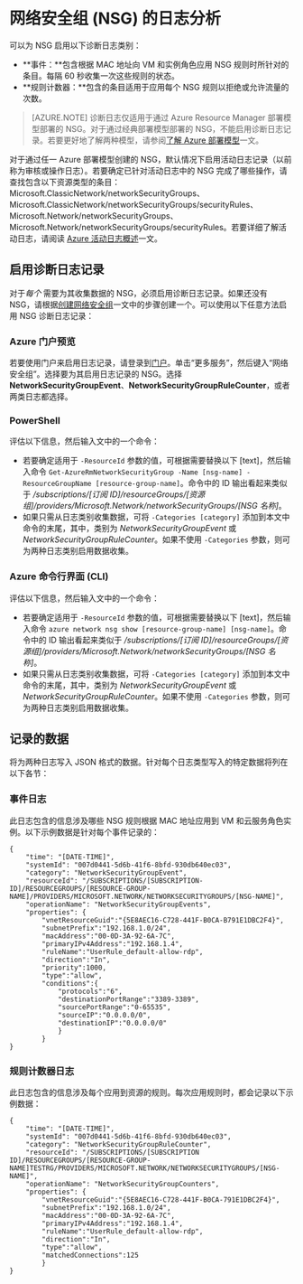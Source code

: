 <properties
    pageTitle="监视 NSG 的操作、事件和计数器 | Azure"
    description="了解如何为 NSG 启用计数器、事件和操作日志记录"
    services="virtual-network"
    documentationcenter="na"
    author="jimdial"
    manager="timlt"
    editor="tysonn"
    tags="azure-resource-manager" />
<tags
    ms.assetid="2e699078-043f-48bd-8aa8-b011a32d98ca"
    ms.service="virtual-network"
    ms.devlang="na"
    ms.topic="article"
    ms.tgt_pltfrm="na"
    ms.workload="infrastructure-services"
    ms.date="01/03/2017"
    wacn.date="02/10/2017"
    ms.author="jdial" />  


# 网络安全组 (NSG) 的日志分析

可以为 NSG 启用以下诊断日志类别：

* **事件：**包含根据 MAC 地址向 VM 和实例角色应用 NSG 规则时所针对的条目。每隔 60 秒收集一次这些规则的状态。
* **规则计数器：**包含的条目适用于应用每个 NSG 规则以拒绝或允许流量的次数。

> [AZURE.NOTE]
诊断日志仅适用于通过 Azure Resource Manager 部署模型部署的 NSG。对于通过经典部署模型部署的 NSG，不能启用诊断日志记录。若要更好地了解两种模型，请参阅[了解 Azure 部署模型](/documentation/articles/resource-manager-deployment-model/)一文。

对于通过任一 Azure 部署模型创建的 NSG，默认情况下启用活动日志记录（以前称为审核或操作日志）。若要确定已针对活动日志中的 NSG 完成了哪些操作，请查找包含以下资源类型的条目：Microsoft.ClassicNetwork/networkSecurityGroups、Microsoft.ClassicNetwork/networkSecurityGroups/securityRules、Microsoft.Network/networkSecurityGroups、Microsoft.Network/networkSecurityGroups/securityRules。若要详细了解活动日志，请阅读 [Azure 活动日志概述](/documentation/articles/monitoring-overview-activity-logs/)一文。

## 启用诊断日志记录

对于*每个* 需要为其收集数据的 NSG，必须启用诊断日志记录。如果还没有 NSG，请根据[创建网络安全组](/documentation/articles/virtual-networks-create-nsg-arm-pportal/)一文中的步骤创建一个。可以使用以下任意方法启用 NSG 诊断日志记录：

### Azure 门户预览

若要使用门户来启用日志记录，请登录到[门户](https://portal.azure.cn)。单击“更多服务”，然后键入“网络安全组”。选择要为其启用日志记录的 NSG。选择 **NetworkSecurityGroupEvent**、**NetworkSecurityGroupRuleCounter**，或者两类日志都选择。

### PowerShell

评估以下信息，然后输入文中的一个命令：

- 若要确定适用于 `-ResourceId` 参数的值，可根据需要替换以下 [text]，然后输入命令 `Get-AzureRmNetworkSecurityGroup -Name [nsg-name] -ResourceGroupName [resource-group-name]`。命令中的 ID 输出看起来类似于 */subscriptions/[订阅 ID]/resourceGroups/[资源组]/providers/Microsoft.Network/networkSecurityGroups/[NSG 名称]*。
- 如果只需从日志类别收集数据，可将 `-Categories [category]` 添加到本文中命令的末尾，其中，类别为 *NetworkSecurityGroupEvent* 或 *NetworkSecurityGroupRuleCounter*。如果不使用 `-Categories` 参数，则可为两种日志类别启用数据收集。

### Azure 命令行界面 (CLI)

评估以下信息，然后输入文中的一个命令：

- 若要确定适用于 `-ResourceId` 参数的值，可根据需要替换以下 [text]，然后输入命令 `azure network nsg show [resource-group-name] [nsg-name]`。命令中的 ID 输出看起来类似于 */subscriptions/[订阅 ID]/resourceGroups/[资源组]/providers/Microsoft.Network/networkSecurityGroups/[NSG 名称]*。
- 如果只需从日志类别收集数据，可将 `-Categories [category]` 添加到本文中命令的末尾，其中，类别为 *NetworkSecurityGroupEvent* 或 *NetworkSecurityGroupRuleCounter*。如果不使用 `-Categories` 参数，则可为两种日志类别启用数据收集。

## 记录的数据

将为两种日志写入 JSON 格式的数据。针对每个日志类型写入的特定数据将列在以下各节：

### 事件日志
此日志包含的信息涉及哪些 NSG 规则根据 MAC 地址应用到 VM 和云服务角色实例。以下示例数据是针对每个事件记录的：

    {
        "time": "[DATE-TIME]",
        "systemId": "007d0441-5d6b-41f6-8bfd-930db640ec03",
        "category": "NetworkSecurityGroupEvent",
        "resourceId": "/SUBSCRIPTIONS/[SUBSCRIPTION-ID]/RESOURCEGROUPS/[RESOURCE-GROUP-NAME]/PROVIDERS/MICROSOFT.NETWORK/NETWORKSECURITYGROUPS/[NSG-NAME]",
        "operationName": "NetworkSecurityGroupEvents",
        "properties": {
            "vnetResourceGuid":"{5E8AEC16-C728-441F-B0CA-B791E1DBC2F4}",
            "subnetPrefix":"192.168.1.0/24",
            "macAddress":"00-0D-3A-92-6A-7C",
            "primaryIPv4Address":"192.168.1.4",
            "ruleName":"UserRule_default-allow-rdp",
            "direction":"In",
            "priority":1000,
            "type":"allow",
            "conditions":{
                "protocols":"6",
                "destinationPortRange":"3389-3389",
                "sourcePortRange":"0-65535",
                "sourceIP":"0.0.0.0/0",
                "destinationIP":"0.0.0.0/0"
                }
            }
    }

### 规则计数器日志

此日志包含的信息涉及每个应用到资源的规则。每次应用规则时，都会记录以下示例数据：

    {
        "time": "[DATE-TIME]",
        "systemId": "007d0441-5d6b-41f6-8bfd-930db640ec03",
        "category": "NetworkSecurityGroupRuleCounter",
        "resourceId": "/SUBSCRIPTIONS/[SUBSCRIPTION ID]/RESOURCEGROUPS/[RESOURCE-GROUP-NAME]TESTRG/PROVIDERS/MICROSOFT.NETWORK/NETWORKSECURITYGROUPS/[NSG-NAME]",
        "operationName": "NetworkSecurityGroupCounters",
        "properties": {
            "vnetResourceGuid":"{5E8AEC16-C728-441F-B0CA-791E1DBC2F4}",
            "subnetPrefix":"192.168.1.0/24",
            "macAddress":"00-0D-3A-92-6A-7C",
            "primaryIPv4Address":"192.168.1.4",
            "ruleName":"UserRule_default-allow-rdp",
            "direction":"In",
            "type":"allow",
            "matchedConnections":125
            }
    }

<!---HONumber=Mooncake_0206_2017-->
<!--Update_Description: delete contents about audit log and add PowerShell and CLI steps of diagnostic log-->